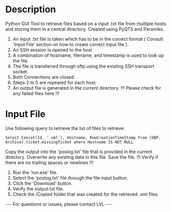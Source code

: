 # Description

Python GUI Tool to retrieve files based on a input .txt file from multiple hosts and storing them in a central directory.
Created using PyQT5 and Paramiko.

1. An input .txt file is taken which has to be in the correct format ( Consult 'Input File' section on how to create correct input file ).
2. An SSH session is opened to the host
3. A combination of hostname, filename, and timestamp is used to look up the file.
4. The file is transferred through sftp using the existing SSH transport socket.
5. Both Connections are closed.
6. Steps 2 to 5 are repeated for each host.
7. An output file is generated in the current directory. !!! Please check for any failed files here !!!


# Input File


Use following query to retrieve the list of files to retrieve:

    Select Concat(Id, '.xml'), Hostname, RowCreationTimeStamp from [OBP-Archive].ticket.missingTicket where Hostname IS NOT NULL

Copy the output into the 'poslog.txt' file that is provided in the current directory. Overwrite any existing data in this file. Save the file.
!!! Verify if there are no trailing spaces or newlines !!!

1. Run the 'run.exe' file.
2. Select the 'poslog.txt' file through the file input button.
3. Click the 'Download' button.
4. Verify the output.txt file.
5. Check the /Copied folder that was created for the retrieved .xml files.


--- For questions or issues, please contact LVL ---
